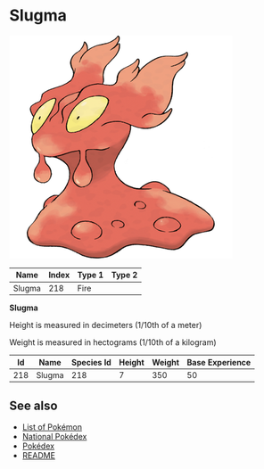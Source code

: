# Slugma


![Slugma](images/218.png)

| **Name** | **Index** | **Type 1** | **Type 2** |
|----|----|----|----|
| Slugma | 218 | Fire  |  |

**Slugma** 


Height is measured in decimeters (1/10th of a meter)

Weight is measured in hectograms (1/10th of a kilogram)

| **Id** | **Name** | **Species Id** | **Height** | **Weight** | **Base Experience** |
|--------|----------|----------------|------------|------------|---------------------|
| 218 | Slugma | 218 | 7 | 350 | 50 |


## See also

- [List of Pokémon](../pokemon.md)
- [National Pokédex](../national_pokedex.md)
- [Pokédex](../pokedex.md)
- [README](../README.md)
